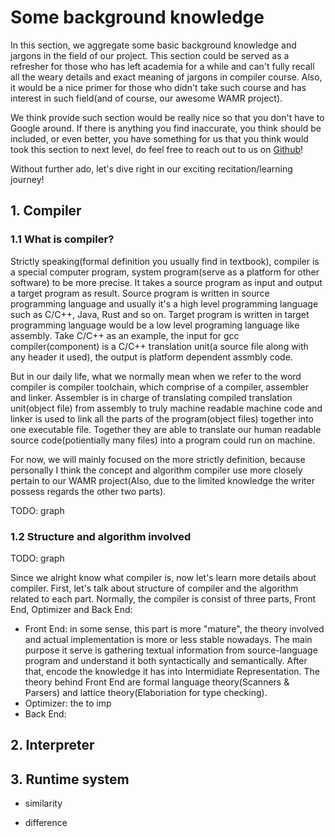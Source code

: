 # Some background knowledge

In this section, we aggregate some basic background knowledge and jargons in the field of our project. This section could be served as a refresher for those who has left academia for a while and can't fully recall all the weary details and exact meaning of jargons in compiler course. Also, it would be a nice primer for those who didn't take such course and has interest in such field(and of course, our awesome WAMR project).

We think provide such section would be really nice so that you don't have to Google around. If there is anything you find inaccurate, you think should be included, or even better, you have something for us that you think would took this section to next level, do feel free to reach out to us on [Github](TODO:placeholder)!

Without further ado, let's dive right in our exciting recitation/learning journey!

## 1. Compiler

### 1.1 What is compiler?

Strictly speaking(formal definition you usually find in textbook), compiler is a special computer program, system program(serve as a platform for other software) to be more precise. It takes a source program as input and output a target program as result. Source program is written in source programming language and usually it's a high level programming language such as C/C++, Java, Rust and so on. Target program is written in target programming language would be a low level programing language like assembly. Take C/C++ as an example, the input for gcc compiler(component) is a C/C++ translation unit(a source file along with any header it used), the output is platform dependent assmbly code.

But in our daily life, what we normally mean when we refer to the word compiler is compiler toolchain, which comprise of a compiler, assembler and linker. Assembler is in charge of translating compiled translation unit(object file) from assembly to truly machine readable machine code and linker is used to link all the parts of the program(object files) together into one executable file. Together they are able to translate our human readable source code(potientially many files) into a program could run on machine.

For now, we will mainly focused on the more strictly definition, because personally I think the concept and algorithm compiler use more closely pertain to our WAMR project(Also, due to the limited knowledge the writer possess regards the other two parts).

TODO: graph

### 1.2 Structure and algorithm involved

TODO: graph

Since we alright know what compiler is, now let's learn more details about compiler. First, let's talk about structure of compiler and the algorithm related to each part. Normally, the compiler is consist of three parts, Front End, Optimizer and Back End:

- Front End: in some sense, this part is more "mature", the theory involved and actual implementation is more or less stable nowadays. The main purpose it serve is gathering textual information from source-language program and understand it both syntactically and semantically. After that, encode the knowledge it has into Intermidiate Representation. The theory behind Front End are formal language theory(Scanners & Parsers) and lattice theory(Elaboriation for type checking).
- Optimizer: the to imp
- Back End:

## 2. Interpreter

## 3. Runtime system

- similarity

- difference
